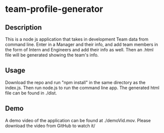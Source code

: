 # team-profile-generator

## Description

This is a node js application that takes in development Team data from command line. Enter in a Manager and their info, and add team members in the form of Intern and Engineers and add their info as well. Then an .html file will be generated showing the team's info. 

## Usage 
Download the repo and run "npm install" in the same directory as the index.js. Then run node.js to run the command line app. The generated html file can be found in ./dist.

## Demo
A demo video of the application can be found at ./demoVid.mov. Please download the video from GitHub to watch it/